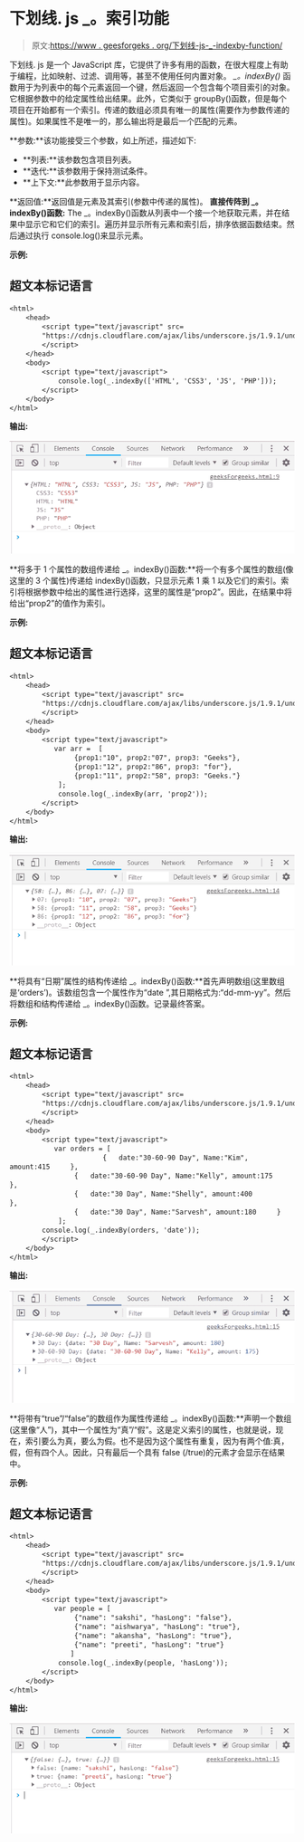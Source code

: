 # 下划线. js _。索引功能

> 原文:[https://www . geesforgeks . org/下划线-js-_-indexby-function/](https://www.geeksforgeeks.org/underscore-js-_-indexby-function/)

下划线. js 是一个 JavaScript 库，它提供了许多有用的函数，在很大程度上有助于编程，比如映射、过滤、调用等，甚至不使用任何内置对象。
*_。indexBy()* 函数用于为列表中的每个元素返回一个键，然后返回一个包含每个项目索引的对象。它根据参数中的给定属性给出结果。此外，它类似于 groupBy()函数，但是每个项目在开始都有一个索引。传递的数组必须具有唯一的属性(需要作为参数传递的属性)。如果属性不是唯一的，那么输出将是最后一个匹配的元素。

**参数:**该功能接受三个参数，如上所述，描述如下:

*   **列表:**该参数包含项目列表。
*   **迭代:**该参数用于保持测试条件。
*   **上下文:**此参数用于显示内容。

**返回值:**返回值是元素及其索引(参数中传递的属性)。
**直接传阵到 _。indexBy()函数:** The _。indexBy()函数从列表中一个接一个地获取元素，并在结果中显示它和它们的索引。遍历并显示所有元素和索引后，排序依据函数结束。然后通过执行 console.log()来显示元素。

**示例:**

## 超文本标记语言

```
<html>
    <head>
        <script type="text/javascript" src=
        "https://cdnjs.cloudflare.com/ajax/libs/underscore.js/1.9.1/underscore.js">
        </script>
    </head>
    <body>
        <script type="text/javascript">
            console.log(_.indexBy(['HTML', 'CSS3', 'JS', 'PHP']));
        </script>
    </body>
</html>                    
```

**输出:**

![](img/af17f824becf53a5861ce0aa6da844c8.png)

**将多于 1 个属性的数组传递给 _。indexBy()函数:**将一个有多个属性的数组(像这里的 3 个属性)传递给 indexBy()函数，只显示元素 1 乘 1 以及它们的索引。索引将根据参数中给出的属性进行选择，这里的属性是“prop2”。因此，在结果中将给出“prop2”的值作为索引。

**示例:**

## 超文本标记语言

```
<html>
    <head>
        <script type="text/javascript" src=
        "https://cdnjs.cloudflare.com/ajax/libs/underscore.js/1.9.1/underscore.js">
        </script>
    </head>
    <body>
        <script type="text/javascript">
           var arr =  [
                {prop1:"10", prop2:"07", prop3: "Geeks"},
                {prop1:"12", prop2:"86", prop3: "for"},
                {prop1:"11", prop2:"58", prop3: "Geeks."} 
            ];
            console.log(_.indexBy(arr, 'prop2'));
        </script>
    </body>
</html>
```

**输出:**

![](img/8958bb6218c3dc4e957f6273c1334416.png)

**将具有“日期”属性的结构传递给 _。indexBy()函数:**首先声明数组(这里数组是‘orders’)。该数组包含一个属性作为“date ”,其日期格式为:“dd-mm-yy”。然后将数组和结构传递给 _。indexBy()函数。记录最终答案。

**示例:**

## 超文本标记语言

```
<html>
    <head>
        <script type="text/javascript" src=
        "https://cdnjs.cloudflare.com/ajax/libs/underscore.js/1.9.1/underscore.js">
        </script>
    </head>
    <body>
        <script type="text/javascript">
           var orders = [
                       {   date:"30-60-90 Day", Name:"Kim", amount:415     },
                {   date:"30-60-90 Day", Name:"Kelly", amount:175     },
                {   date:"30 Day", Name:"Shelly", amount:400         },
                {   date:"30 Day", Name:"Sarvesh", amount:180     }
            ];
        console.log(_.indexBy(orders, 'date'));
        </script>
    </body>
</html>
```

**输出:**

![](img/e37c6a846b86731726a0c2fabceff35d.png)

**将带有“true”/“false”的数组作为属性传递给 _。indexBy()函数:**声明一个数组(这里像“人”)，其中一个属性为“真”/“假”。这是定义索引的属性，也就是说，现在，索引要么为真，要么为假。也不是因为这个属性有重复，因为有两个值:真，假，但有四个人。因此，只有最后一个具有 false (/true)的元素才会显示在结果中。

**示例:**

## 超文本标记语言

```
<html>
    <head>
        <script type="text/javascript" src=
        "https://cdnjs.cloudflare.com/ajax/libs/underscore.js/1.9.1/underscore.js">
        </script>
    </head>
    <body>
        <script type="text/javascript">
           var people = [
                {"name": "sakshi", "hasLong": "false"},
                {"name": "aishwarya", "hasLong": "true"},
                {"name": "akansha", "hasLong": "true"},
                {"name": "preeti", "hasLong": "true"}
               ]
            console.log(_.indexBy(people, 'hasLong'));
        </script>
    </body>
</html>
```

**输出:**

![](img/97a59c8ab6011660a003d2a2efcd0628.png)